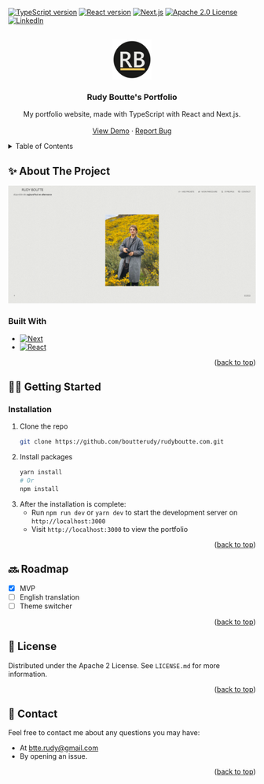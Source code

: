 <a name="readme-top"></a>

<!-- PROJECT SHIELDS -->

[![TypeScript version][typescript]][typescript-url]
[![React version][react-version]][react-url]
[![Next.js][next-version]][next-url]
[![Apache 2.0 License][license-shield]][license-url]
[![LinkedIn][linkedin-shield]][linkedin-url]

<!-- PROJECT LOGO -->
<br />
<div align="center">
  <a href="https://github.com/boutterudy/rudyboutte.com">
    <img src="public/android-chrome-192x192.png" alt="Logo" width="80" height="80">
  </a>

<h3 align="center">Rudy Boutte's Portfolio</h3>

  <p align="center">
    My portfolio website, made with TypeScript with React and Next.js.
    <br />
    <br />
    <a href="https://www.rudyboutte.com/">View Demo</a>
    ·
    <a href="https://github.com/boutterudy/rudyboutte.com/issues/new">Report Bug</a>
  </p>
</div>

<!-- TABLE OF CONTENTS -->
<details>
  <summary>Table of Contents</summary>
  <ol>
    <li>
      <a href="#-about-the-project">✨ About The Project</a>
      <ul>
        <li><a href="#built-with">Built With</a></li>
      </ul>
    </li>
    <li>
      <a href="#-getting-started">👨‍💻 Getting Started</a>
      <ul>
        <li><a href="#installation">Installation</a></li>
      </ul>
    </li>
    <li><a href="#-roadmap">🔜 Roadmap</a></li>
    <li><a href="#-license">🧾 License</a></li>
    <li><a href="#-contact">💌 Contact</a></li>
  </ol>
</details>

<!-- ABOUT THE PROJECT -->

## ✨ About The Project

[![Rudy Boutte's Portfolio Screenshot][product-screenshot]](https://www.rudyboutte.com)

### Built With

- [![Next][next.js]][next-url]
- [![React][react.js]][react-url]

<p align="right">(<a href="#readme-top">back to top</a>)</p>

<!-- GETTING STARTED -->

## 👨‍💻 Getting Started

### Installation

1. Clone the repo
   ```sh
   git clone https://github.com/boutterudy/rudyboutte.com.git
   ```
2. Install packages
   ```sh
   yarn install
   # Or
   npm install
   ```
3. After the installation is complete:
   - Run `npm run dev` or `yarn dev` to start the development server on `http://localhost:3000`
   - Visit `http://localhost:3000` to view the portfolio

<p align="right">(<a href="#readme-top">back to top</a>)</p>

<!-- ROADMAP -->

## 🔜 Roadmap

- [x] MVP
- [ ] English translation
- [ ] Theme switcher

<p align="right">(<a href="#readme-top">back to top</a>)</p>

<!-- LICENSE -->

## 🧾 License

Distributed under the Apache 2 License. See `LICENSE.md` for more information.

<p align="right">(<a href="#readme-top">back to top</a>)</p>

<!-- CONTACT -->

## 💌 Contact

Feel free to contact me about any questions you may have:

- At [btte.rudy@gmail.com](mailto:btte.rudy@gmail.com)
- By opening an issue.

<p align="right">(<a href="#readme-top">back to top</a>)</p>

<!-- MARKDOWN LINKS & IMAGES -->

[license-shield]: https://img.shields.io/github/license/boutterudy/rudyboutte.com.svg?style=for-the-badge
[license-url]: https://github.com/boutterudy/rudyboutte.com/blob/master/LICENSE.md
[linkedin-shield]: https://img.shields.io/badge/-LinkedIn-black.svg?style=for-the-badge&logo=linkedin&colorB=555
[linkedin-url]: https://linkedin.com/in/rudyboutte
[product-screenshot]: ./public/images/projects/Portfolio.png
[next.js]: https://img.shields.io/badge/next.js-000000?style=for-the-badge&logo=nextdotjs&logoColor=white
[next-version]: https://img.shields.io/badge/next.js-v12.1.6-blue?style=for-the-badge
[next-url]: https://nextjs.org/
[react.js]: https://img.shields.io/badge/React-20232A?style=for-the-badge&logo=react&logoColor=61DAFB
[react-version]: https://img.shields.io/badge/react-v18.1.0-blue?style=for-the-badge
[react-url]: https://reactjs.org/
[typescript-url]: https://www.typescriptlang.org/
[typescript]: https://img.shields.io/badge/typescript-v4.6.4-blue?style=for-the-badge

